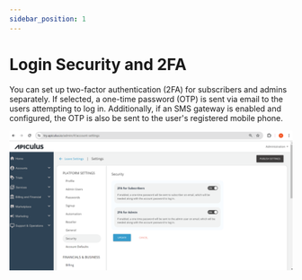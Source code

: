 ```yaml
---
sidebar_position: 1
---
```

# Login Security and 2FA

You can set up two-factor authentication (2FA) for subscribers and admins separately. If selected, a one-time password (OTP) is sent via email to the users attempting to log in. Additionally, if an SMS gateway is enabled and configured, the OTP is also be sent to the user's registered mobile phone.

![2FA](img/2FA.png)




